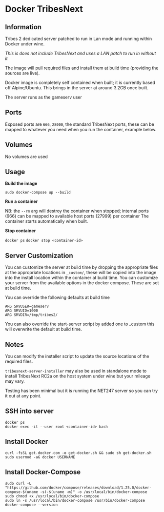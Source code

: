 # Docker TribesNext

## Information
Tribes 2 dedicated server patched to run in Lan mode and running within Docker under wine.

*This is does not include TribesNext and uses a LAN patch to run in without it*

The image will pull required files and install them at build time (providing the sources are live). 

Docker image is completely self contained when built; it is currently based off Alpine/Ubuntu. This brings in the server at around 3.2GB once built.

The server runs as the gameserv user


## Ports
Exposed ports are `666`, `28000`, the standard TribesNext ports, these can be mapped to whatever you need when you run the container, example below.


## Volumes
No volumes are used


## Usage
**Build the image**

`sudo docker-compose up --build`

**Run a container**

NB: the `--rm` arg will destroy the container when stopped; internal ports (666) can be mapped to available host ports (27999) per container
The container starts automatically when built.

**Stop container**

`docker ps`
`docker stop <container-id>`


## Server Customization
You can customize the server at build time by dropping the appropriate files at the appropriate locations in `_custom/`, these will be copied into the image into the install location within the container at build time.
You can customize your server from the available options in the docker compose. These are set at build time.

You can override the following defaults at build time
```
ARG SRVUSER=gameserv
ARG SRVUID=1000
ARG SRVDIR=/tmp/tribes2/
```

You can also override the start-server script by added one to _custom this will overwrite the default at build time.



## Notes
You can modify the installer script to update the source locations of the required files.

`tribesnext-server-installer` may also be used in standalone mode to install TribesNext RC2a on the host system under wine but your mileage may vary.

Testing has been minimal but it is running the NET247 server so you can try it out at any point.


## SSH into server
```
docker ps
docker exec -it --user root <container-id> bash
```


## Install Docker
```
curl -fsSL get.docker.com -o get-docker.sh && sudo sh get-docker.sh
sudo usermod -aG docker USERNAME
```


## Install Docker-Compose
```
sudo curl -L "https://github.com/docker/compose/releases/download/1.25.0/docker-compose-$(uname -s)-$(uname -m)" -o /usr/local/bin/docker-compose 
sudo chmod +x /usr/local/bin/docker-compose 
sudo ln -s /usr/local/bin/docker-compose /usr/bin/docker-compose 
docker-compose --version
```
